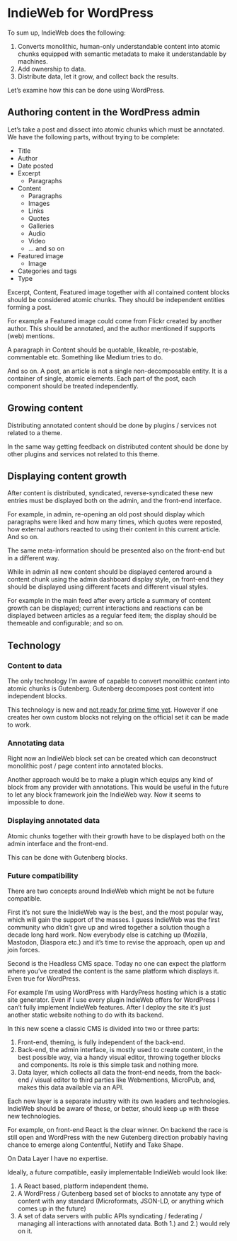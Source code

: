 # IndieWeb for WordPress
To sum up, IndieWeb does the following:

1. Converts monolithic, human-only understandable content into atomic chunks equipped with semantic metadata to make it understandable by machines.
2. Add ownership to data.
3. Distribute data, let it grow, and collect back the results.

Let’s examine how this can be done using WordPress.

## Authoring content in the WordPress admin
Let’s take a post and dissect into atomic chunks which must be annotated. We have the following parts, without trying to be complete:

- Title
- Author
- Date posted
- Excerpt
	- Paragraphs
- Content
	- Paragraphs
	- Images
	- Links
	- Quotes
	- Galleries
	- Audio
	- Video
	- … and so on
- Featured image
	- Image
- Categories and tags
- Type

Excerpt, Content, Featured image together with all contained content blocks should be considered atomic chunks. They should be independent entities forming a post.

For example a Featured image could come from Flickr created by another author. This should be annotated, and the author mentioned if supports (web) mentions.

A paragraph in Content should be quotable, likeable, re-postable, commentable etc. Something like Medium tries to do.

And so on. A post, an article is not a single non-decomposable entity. It is a container of single, atomic elements. Each part of the post, each component should be treated independently.

## Growing content
Distributing annotated content should be done by plugins / services not related to a theme.

In the same way getting feedback on distributed content should be done by other plugins and services not related to this theme.

## Displaying content growth
After content is distributed, syndicated, reverse-syndicated these new entries must be displayed both on the admin, and the front-end interface.

For example, in admin, re-opening an old post should display which paragraphs were liked and how many times, which quotes were reposted, how external authors reacted to using their content in this current article. And so on.

The same meta-information should be presented also on the front-end but in a different way.

While in admin all new content should be displayed centered around a content chunk using the admin dashboard display style, on front-end they should be displayed using different facets and different visual styles.

For example in the main feed after every article a summary of content growth can be displayed; current interactions and reactions can be displayed between articles as a regular feed item; the display should be themeable and configurable; and so on.

## Technology

### Content to data
The only technology I’m aware of capable to convert monolithic content into atomic chunks is Gutenberg. Gutenberg decomposes post content into independent blocks.

This technology is new and [not ready for prime time yet](https://morethemes.baby/2018/11/14/playing-with-gutenberg-and-react/). However if one creates her own custom blocks not relying on the official set it can be made to work.

### Annotating data
Right now an IndieWeb block set can be created which can deconstruct monolithic post / page content into annotated blocks.

Another approach would be to make a plugin which equips any kind of block from any provider with annotations. This would be useful in the future to let any block framework join the IndieWeb way. Now it seems to impossible to done.

### Displaying annotated data
Atomic chunks together with their growth have to be displayed both on the admin interface and the front-end.

This can be done with Gutenberg blocks.

### Future compatibility
There are two concepts around IndieWeb which might be not be future compatible.

First it’s not sure the InidieWeb way is the best, and the most popular way, which will gain the support of the masses. I guess IndieWeb was the first community who didn’t give up and wired together a solution though a decade long hard work. Now everybody else is catching up (Mozilla, Mastodon, Diaspora etc.) and it’s time to revise the approach, open up and join forces.

Second is the Headless CMS space. Today no one can expect the platform where you’ve created the content is the same platform which displays it. Even true for WordPress.

For example I’m using WordPress with HardyPress hosting which is a static site generator. Even if I use every plugin IndieWeb offers for WordPress I can’t fully implement IndieWeb features. After I deploy the site it’s just another static website nothing to do with its backend.

In this new scene a classic CMS is divided into two or three parts:

1. Front-end, theming, is fully independent of the back-end.
2. Back-end, the admin interface, is mostly used to create content, in the best possible way, via a handy visual editor, throwing together blocks and components. Its role is this simple task and nothing more.
3. Data layer, which collects all data the front-end needs, from the back-end / visual editor to third parties like Webmentions, MicroPub, and, makes this data available via an API.

Each new layer is a separate industry with its own leaders and technologies. IndieWeb should be aware of these, or better, should keep up with these new technologies.

For example, on front-end React is the clear winner. On backend the race is still open and  WordPress with the new Gutenberg direction probably having chance to emerge along Contentful,  Netlify and Take Shape.

On Data Layer I have no expertise.  

Ideally, a future compatible, easily implementable IndieWeb would look like:

1. A React based, platform independent theme.
2. A WordPress / Gutenberg based set of blocks to annotate any type of content with any standard (Microformats, JSON-LD, or anything which comes up in the future)
3. A set of data servers with public APIs syndicating / federating / managing all interactions with annotated data. Both 1.) and 2.) would rely on it.
